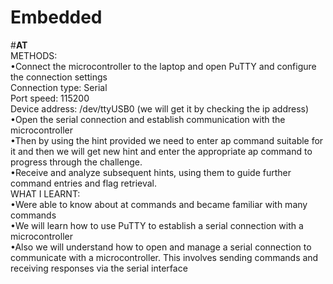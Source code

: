 # **Embedded**
#**AT** <br/>
METHODS: <br/>
•Connect the microcontroller to the laptop and open PuTTY and configure the connection settings <br/>
          Connection type: Serial <br/>
          Port speed: 115200 <br/>
          Device address: /dev/ttyUSB0 (we will get it by checking the ip address) <br/>
•Open the serial connection and establish communication with the microcontroller <br/>
•Then by using the hint provided we need to enter ap command    suitable for it and then we will get new hint and enter the appropriate ap command to progress through the challenge.<br/>
•Receive and analyze subsequent hints, using them to guide further command entries and flag retrieval.<br/>
WHAT I LEARNT: <br/>
•Were able to know about at commands and became familiar with many commands <br/>
•We will learn how to use PuTTY to establish a serial connection with a microcontroller <br/>
•Also we will understand how to open and manage a serial connection to communicate with a microcontroller. This involves sending commands and receiving responses via the serial interface<br/>

